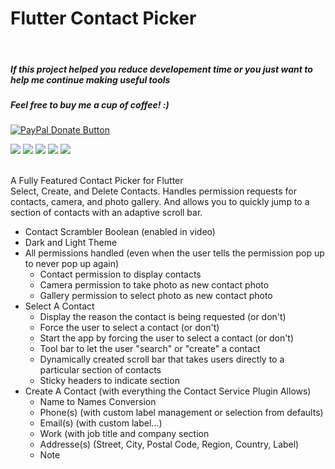 # Flutter Contact Picker

<br>
<h5>If this project helped you reduce developement time or you just want to help me continue making useful tools</h5>
<h5>Feel free to buy me a cup of coffee! :)</h5>
<a href="https://www.paypal.com/cgi-bin/webscr?cmd=_donations&business=bryan%2eo%2ecancel%40gmail%2ecom&lc=US&item_name=Cup%20Of%20Coffee&item_number=0000&no_note=0&currency_code=USD&bn=PP%2dDonationsBF%3abtn_donateCC_LG%2egif%3aNonHostedGuest">
  <img src="https://www.paypalobjects.com/en_US/i/btn/btn_donateCC_LG.gif" alt="PayPal Donate Button">
</a>
<br>
<p float="left">
  <img src="https://media.giphy.com/media/Uqk7fPBnsNydSn2GZW/giphy.gif"/>
  <img src="https://media.giphy.com/media/W0QwfdozN3AFnw1sWn/giphy.gif"/>
  <img src="https://media.giphy.com/media/LM9EpmeAiYlIpSAcgH/giphy.gif"/>
  <img src="https://media.giphy.com/media/Xbh1CLWME0plFA8g2G/giphy.gif"/>
  <img src="https://media.giphy.com/media/UT4byKMOmrYWk8dTmb/giphy.gif"/>
</p>
<br>
A Fully Featured Contact Picker for Flutter
<br>
Select, Create, and Delete Contacts. 
Handles permission requests for contacts, camera, and photo gallery.
 And allows you to quickly jump to a section of contacts with an adaptive scroll bar.
<br>
<ul>
  <li>Contact Scrambler Boolean (enabled in video)</li>
  <li>Dark and Light Theme</li>
  <li>
    All permissions handled (even when the user tells the permission pop up to never pop up again)
<ul>
    <li>Contact permission to display contacts</li>
    <li>Camera permission to take photo as new contact photo</li>
    <li>Gallery permission to select photo as new contact photo</li>
  </ul>
</li>
  <li>
    Select A Contact
    <ul>
      <li>Display the reason the contact is being requested (or don't)</li>
      <li>Force the user to select a contact (or don't)</li>
      <li>Start the app by forcing the user to select a contact (or don't)</li>
      <li>Tool bar to let the user "search" or "create" a contact</li>
      <li>Dynamically created scroll bar that takes users directly to a particular section of contacts</li>
      <li>Sticky headers to indicate section</li>
    </ul>
  </li>
  <li>
    Create A Contact (with everything the Contact Service Plugin Allows)
    <ul>
      <li>Name to Names Conversion</li>
      <li>Phone(s) (with custom label management or selection from defaults)</li>
      <li>Email(s) (with custom label...)</li>
      <li>Work (with job title and company section</li>
      <li>Addresse(s) (Street, City, Postal Code, Region, Country, Label)</li>
      <li>Note</li>
    </ul>
  </li>
</ul>
